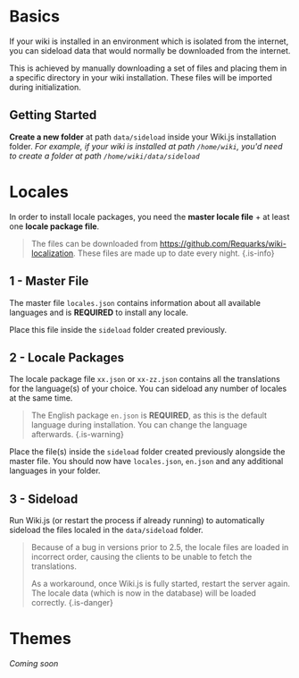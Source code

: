 # Basics

If your wiki is installed in an environment which is isolated from the internet, you can sideload data that would normally be downloaded from the internet.

This is achieved by manually downloading a set of files and placing them in a specific directory in your wiki installation. These files will be imported during initialization.

## Getting Started

**Create a new folder** at path `data/sideload` inside your Wiki.js installation folder.
*For example, if your wiki is installed at path `/home/wiki`, you'd need to create a folder at path `/home/wiki/data/sideload`*

# Locales

In order to install locale packages, you need the **master locale file** + at least one **locale package file**.

> The files can be downloaded from https://github.com/Requarks/wiki-localization. These files are made up to date every night.
{.is-info}

## 1 - Master File

The master file `locales.json` contains information about all available languages and is **REQUIRED** to install any locale.

Place this file inside the `sideload` folder created previously.

## 2 - Locale Packages

The locale package file `xx.json` or `xx-zz.json` contains all the translations for the language(s) of your choice. You can sideload any number of locales at the same time.

> The English package `en.json` is **REQUIRED**, as this is the default language during installation. You can change the language afterwards.
{.is-warning}

Place the file(s) inside the `sideload` folder created previously alongside the master file. You should now have `locales.json`, `en.json` and any additional languages in your folder.

## 3 - Sideload

Run Wiki.js (or restart the process if already running) to automatically sideload the files localed in the `data/sideload` folder.

> Because of a bug in versions prior to 2.5, the locale files are loaded in incorrect order, causing the clients to be unable to fetch the translations.
> 
> As a workaround, once Wiki.js is fully started, restart the server again. The locale data (which is now in the database) will be loaded correctly.
{.is-danger}

# Themes

*Coming soon*
